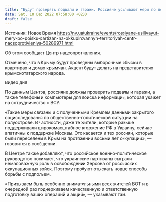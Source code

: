 ```yaml
---
title: "Будут проверять подвалы и гаражи. Россияне усиливают меры по поиску партизан на оккупированных территориях — Центр нацсопротивления"
date: Sat, 10 Dec 2022 07:58:00 +0200
draft: false
---
```

Источник: Новое Время https://nv.ua/ukraine/events/rossiyane-usilivayut-mery-po-poisku-partizan-na-okkupirovannyh-territoriyah-centr-nacsoprotivleniya-50289971.html


Об этом сообщает Центр нацсопротивления.

Отмечено, что в Крыму будут проведены выборочные обыски в квартирах и домах крымчан. Акцент будут делать на представителях крымскотатарского народа.

 Видео дня   

 По данным Центра, россияне должны проверить подвалы и гаражи, а также телефоны и компьютеры для поиска информации, которая укажет на сотрудничество с ВСУ.

«Такие меры связаны и с полученными Кремлем данными закрытого социсследования по общественно-политической ситуации на полуострове. В частности, даже те жители, которые раньше поддерживали широкомасштабное вторжение РФ в Украину, сейчас апатичны к поддержке Москвы. Это касается и тех россиян, которые были переселены в Крым на протяжении восьми лет оккупации», — говорится в сообщении.

В Центре также добавляют, что российское военно-политическое руководство понимает, что украинские партизаны сыграли немаловажную роль в освобождении Херсона от российских оккупационных войск. Поэтому пробуют отыскать новые способы борьбы с подпольем.

 «Призываем быть особенно внимательными всех жителей ВОТ и в очередной раз подчеркиваем качественную и ответственную подготовку ваших операций и акций», — указывают там.
